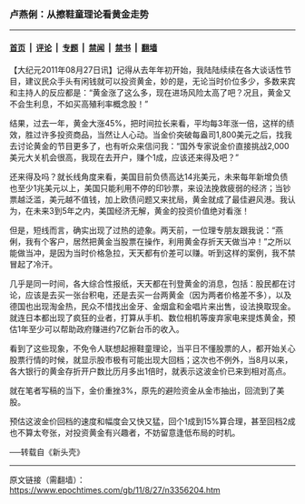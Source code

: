 ### 卢燕俐：从擦鞋童理论看黄金走势

---

#### [首页](../../../..?n3356204) &nbsp;|&nbsp; [评论](../../../../../epoch-comment?n3356204) &nbsp;|&nbsp; [专题](../../../../../epoch-special?n3356204) &nbsp;|&nbsp; [禁闻](../../../../../epoch-news?n3356204) &nbsp;|&nbsp; [禁书](../../../../../books?n3356204) &nbsp;|&nbsp; [翻墙](https://github.com/gfw-breaker/nogfw/blob/master/README.md?n3356204)


<div class="post_content" id="artbody" itemprop="articleBody">
 <!-- article content begin -->
 <p>
  【大纪元2011年08月27日讯】记得从去年年初开始，我陆陆续续在各大谈话性节目，建议民众手头有闲钱就可以投资黄金，妙的是，无论当时价位多少，多数来宾和主持人的反应都是：“黄金涨了这么多，现在进场风险太高了吧？况且，黄金又不会生利息，不如买高殖利率概念股！”
 </p>
 <p>
  结果，过去一年，黄金大涨45%，把时间拉长来看，平均每3年涨一倍，这样的绩效，胜过许多投资商品，当然让人心动。当金价突破每盎司1,800美元之后，找我去讨论黄金的节目更多了，也有听众来信问我：“国外专家说金价直接挑战2,000美元大关机会很高，我现在去开户，赚个1成，应该还来得及吧？”
 </p>
 <p>
  还来得及吗？就长线角度来看，美国目前负债高达14兆美元，未来每年新增负债也至少1兆美元以上，美国只能利用不停的印钞票，来设法挽救疲弱的经济；当钞票越泛滥，美元越不值钱，加上欧债问题又来扰局，黄金就成了最佳避风港。我认为，在未来3到5年之内，美国经济无解，黄金的投资价值绝对看涨！
 </p>
 <p>
  但是，短线而言，确实出现了过热的迹象。两天前，一位理专朋友跟我说：“燕俐，我有个客户，居然把黄金当股票在操作，利用黄金存折天天做当冲！”之所以能做当冲，是因为当时价格急拉，天天都有价差可以赚。听到这样的案例，我不禁冒起了冷汗。
 </p>
 <p>
  几乎是同一时间，各大综合性报纸，天天都在刊登黄金的消息，包括：股民都在讨论，应该是去买一张台积电，还是去买一台两黄金（因为两者价格差不多），以及德国也出现淘金热，民众不惜找出金牙、金烟盒和金唱片来出售，设法换取现金。就连日本都出现了疯狂的业者，打算从手机、数位相机等废弃家电来提炼黄金，预估1年至少可以帮助政府赚进约7亿新台币的收入。
 </p>
 <p>
  看到了这些现象，不免令人联想起擦鞋童理论，当平日不懂股票的人，都开始关心股票行情的时候，就显示股市极有可能出现大回档；这次也不例外，当8月以来，各大银行的黄金存折开户数比历月多出1倍时，就表示这波金价已来到相对高点。
 </p>
 <p>
  就在笔者写稿的当下，金价重挫3%，原先的避险资金从金市抽出，回流到了美股。
 </p>
 <p>
  预估这波金价回档的速度和幅度会又快又猛，回个1成到15%算合理，甚至回档2成也不算太夸张，对投资黄金有兴趣者，不妨留意逢低布局的时机。
 </p>
 <p>
  ──转载自《新头壳》
 </p>
 <!-- article content end -->
 <div id="below_article_ad">
 </div>
</div>


---

原文链接（需翻墙）：https://www.epochtimes.com/gb/11/8/27/n3356204.htm
